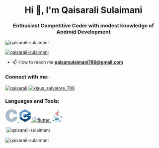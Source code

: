 <h1 align="center">Hi 👋, I'm Qaisarali Sulaimani</h1>
<h3 align="center">Enthusiast Competitive Coder with modest knowledge of Android Development</h3>

<p align="left"> <img src="https://komarev.com/ghpvc/?username=qaisarali-sulaimani&label=Profile%20views&color=0e75b6&style=flat" alt="qaisarali-sulaimani" /> </p>

<p align="left"> <a href="https://github.com/ryo-ma/github-profile-trophy"><img src="https://github-profile-trophy.vercel.app/?username=qaisarali-sulaimani" alt="qaisarali-sulaimani" /></a> </p>

- 📫 How to reach me **qaisarsulaimani786@gmail.com**

<h3 align="left">Connect with me:</h3>
<p align="left">
<a href="https://www.codechef.com/users/qaisarali" target="blank"><img align="center" src="https://cdn.jsdelivr.net/npm/simple-icons@3.1.0/icons/codechef.svg" alt="qaisarali" height="30" width="40" /></a>
<a href="https://codeforces.com/profile/klaus_salvatore_786" target="blank"><img align="center" src="https://cdn.jsdelivr.net/npm/simple-icons@3.0.1/icons/codeforces.svg" alt="klaus_salvatore_786" height="30" width="40" /></a>
</p>

<h3 align="left">Languages and Tools:</h3>
<p align="left"> <a href="https://www.cprogramming.com/" target="_blank"> <img src="https://raw.githubusercontent.com/devicons/devicon/master/icons/c/c-original.svg" alt="c" width="40" height="40"/> </a> <a href="https://www.w3schools.com/cpp/" target="_blank"> <img src="https://raw.githubusercontent.com/devicons/devicon/master/icons/cplusplus/cplusplus-original.svg" alt="cplusplus" width="40" height="40"/> </a> <a href="https://flutter.dev" target="_blank"> <img src="https://www.vectorlogo.zone/logos/flutterio/flutterio-icon.svg" alt="flutter" width="40" height="40"/> </a> <a href="https://www.java.com" target="_blank"> <img src="https://raw.githubusercontent.com/devicons/devicon/master/icons/java/java-original.svg" alt="java" width="40" height="40"/> </a> </p>

<p>&nbsp;<img align="center" src="https://github-readme-stats.vercel.app/api?username=qaisarali-sulaimani&show_icons=true&locale=en" alt="qaisarali-sulaimani" /></p>

<p><img align="center" src="https://github-readme-streak-stats.herokuapp.com/?user=qaisarali-sulaimani&" alt="qaisarali-sulaimani" /></p>

